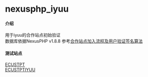 # nexusphp_iyuu

#### 介绍
用于iyuu的合作站点初始验证  
数据库依据NexusPHP v1.8.8
参考[合作站点加入流程及用户验证签名算法](https://www.iyuu.cn/archives/491/)

#### 测试站点
[ECUSTPT](https://public.ecustpt.eu.org)  
[ECUSTPTIYUU](https://iyuu.ecustpt.eu.org)